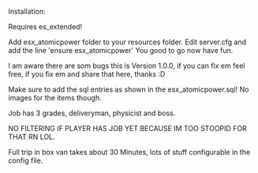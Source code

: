 Installation:

Requires es_extended!

Add esx_atomicpower folder to your resources folder.
Edit server.cfg and add the line 'ensure esx_atomicpower'
You good to go now have fun.

I am aware there are som bugs this is Version 1.0.0, if you can fix em feel free, if you fix em and share that here, thanks :D

Make sure to add the sql entries as shown in the esx_atomicpower.sql! No images for the items though.

Job has 3 grades, deliveryman, physicist and boss.

NO FILTERING IF PLAYER HAS JOB YET BECAUSE IM TOO STOOPID FOR THAT RN LOL.

Full trip in box van takes about 30 Minutes, lots of stuff configurable in the config file.
